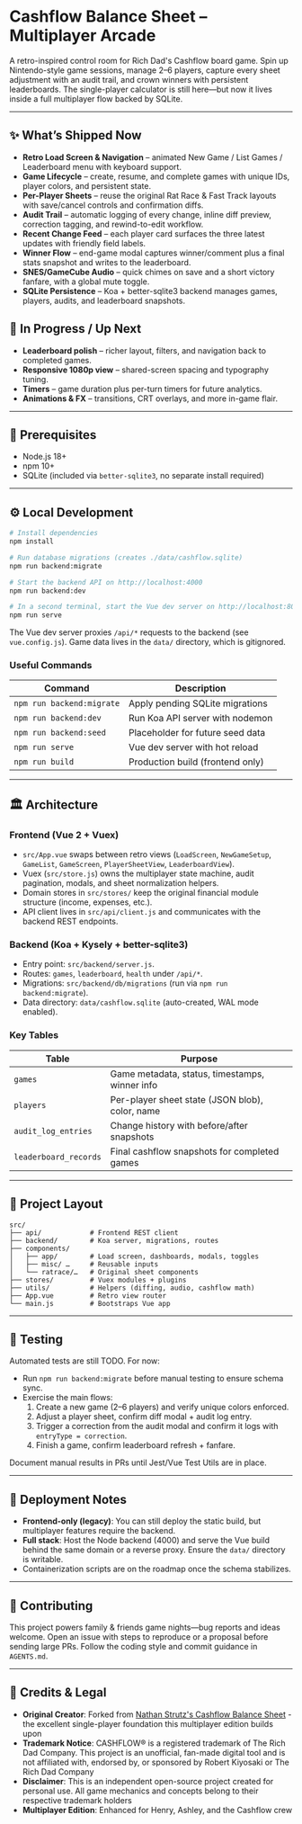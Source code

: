 # Cashflow Balance Sheet – Multiplayer Arcade

A retro-inspired control room for Rich Dad's Cashflow board game. Spin up Nintendo-style game sessions, manage 2–6 players, capture every sheet adjustment with an audit trail, and crown winners with persistent leaderboards. The single-player calculator is still here—but now it lives inside a full multiplayer flow backed by SQLite.

---

## ✨ What’s Shipped Now
- **Retro Load Screen & Navigation** – animated New Game / List Games / Leaderboard menu with keyboard support.
- **Game Lifecycle** – create, resume, and complete games with unique IDs, player colors, and persistent state.
- **Per-Player Sheets** – reuse the original Rat Race & Fast Track layouts with save/cancel controls and confirmation diffs.
- **Audit Trail** – automatic logging of every change, inline diff preview, correction tagging, and rewind-to-edit workflow.
- **Recent Change Feed** – each player card surfaces the three latest updates with friendly field labels.
- **Winner Flow** – end-game modal captures winner/comment plus a final stats snapshot and writes to the leaderboard.
- **SNES/GameCube Audio** – quick chimes on save and a short victory fanfare, with a global mute toggle.
- **SQLite Persistence** – Koa + better-sqlite3 backend manages games, players, audits, and leaderboard snapshots.

## 🚧 In Progress / Up Next
- **Leaderboard polish** – richer layout, filters, and navigation back to completed games.
- **Responsive 1080p view** – shared-screen spacing and typography tuning.
- **Timers** – game duration plus per-turn timers for future analytics.
- **Animations & FX** – transitions, CRT overlays, and more in-game flair.

---

## 🧰 Prerequisites
- Node.js 18+
- npm 10+
- SQLite (included via `better-sqlite3`, no separate install required)

---

## ⚙️ Local Development

```bash
# Install dependencies
npm install

# Run database migrations (creates ./data/cashflow.sqlite)
npm run backend:migrate

# Start the backend API on http://localhost:4000
npm run backend:dev

# In a second terminal, start the Vue dev server on http://localhost:8080
npm run serve
```

The Vue dev server proxies `/api/*` requests to the backend (see `vue.config.js`). Game data lives in the `data/` directory, which is gitignored.

### Useful Commands
| Command | Description |
| --- | --- |
| `npm run backend:migrate` | Apply pending SQLite migrations |
| `npm run backend:dev` | Run Koa API server with nodemon |
| `npm run backend:seed` | Placeholder for future seed data |
| `npm run serve` | Vue dev server with hot reload |
| `npm run build` | Production build (frontend only) |

---

## 🏛️ Architecture

### Frontend (Vue 2 + Vuex)
- `src/App.vue` swaps between retro views (`LoadScreen`, `NewGameSetup`, `GameList`, `GameScreen`, `PlayerSheetView`, `LeaderboardView`).
- Vuex (`src/store.js`) owns the multiplayer state machine, audit pagination, modals, and sheet normalization helpers.
- Domain stores in `src/stores/` keep the original financial module structure (income, expenses, etc.).
- API client lives in `src/api/client.js` and communicates with the backend REST endpoints.

### Backend (Koa + Kysely + better-sqlite3)
- Entry point: `src/backend/server.js`.
- Routes: `games`, `leaderboard`, `health` under `/api/*`.
- Migrations: `src/backend/db/migrations` (run via `npm run backend:migrate`).
- Data directory: `data/cashflow.sqlite` (auto-created, WAL mode enabled).

### Key Tables
| Table | Purpose |
| --- | --- |
| `games` | Game metadata, status, timestamps, winner info |
| `players` | Per-player sheet state (JSON blob), color, name |
| `audit_log_entries` | Change history with before/after snapshots |
| `leaderboard_records` | Final cashflow snapshots for completed games |

---

## 📂 Project Layout
```
src/
├── api/            # Frontend REST client
├── backend/        # Koa server, migrations, routes
├── components/
│   ├── app/        # Load screen, dashboards, modals, toggles
│   ├── misc/ …     # Reusable inputs
│   └── ratrace/…   # Original sheet components
├── stores/         # Vuex modules + plugins
├── utils/          # Helpers (diffing, audio, cashflow math)
├── App.vue         # Retro view router
└── main.js         # Bootstraps Vue app
```

---

## 🧪 Testing
Automated tests are still TODO. For now:
- Run `npm run backend:migrate` before manual testing to ensure schema sync.
- Exercise the main flows:
  1. Create a new game (2–6 players) and verify unique colors enforced.
  2. Adjust a player sheet, confirm diff modal + audit log entry.
  3. Trigger a correction from the audit modal and confirm it logs with `entryType = correction`.
  4. Finish a game, confirm leaderboard refresh + fanfare.

Document manual results in PRs until Jest/Vue Test Utils are in place.

---

## 🚀 Deployment Notes
- **Frontend-only (legacy)**: You can still deploy the static build, but multiplayer features require the backend.
- **Full stack**: Host the Node backend (4000) and serve the Vue build behind the same domain or a reverse proxy. Ensure the `data/` directory is writable.
- Containerization scripts are on the roadmap once the schema stabilizes.

---

## 🤝 Contributing
This project powers family & friends game nights—bug reports and ideas welcome. Open an issue with steps to reproduce or a proposal before sending large PRs. Follow the coding style and commit guidance in `AGENTS.md`.

---

## 🙏 Credits & Legal
- **Original Creator**: Forked from [Nathan Strutz's Cashflow Balance Sheet](https://github.com/nathanstrutz/cashflow-balance-sheet) - the excellent single-player foundation this multiplayer edition builds upon
- **Trademark Notice**: CASHFLOW® is a registered trademark of The Rich Dad Company. This project is an unofficial, fan-made digital tool and is not affiliated with, endorsed by, or sponsored by Robert Kiyosaki or The Rich Dad Company
- **Disclaimer**: This is an independent open-source project created for personal use. All game mechanics and concepts belong to their respective trademark holders
- **Multiplayer Edition**: Enhanced for Henry, Ashley, and the Cashflow crew
